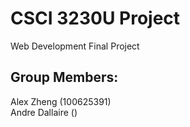 # CSCI 3230U Project
Web Development Final Project
  
## Group Members:
Alex Zheng (100625391)  
Andre Dallaire ()
  
